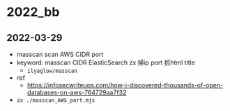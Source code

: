 # 2022_bb

## 2022-03-29
- masscan scan AWS CIDR port
- keyword: masscan CIDR ElasticSearch zx 掃ip port 抓html title
  - `ilyaglow/masscan`
- ref
  - https://infosecwriteups.com/how-i-discovered-thousands-of-open-databases-on-aws-764729aa7f32
- `zx ./masscan_AWS_port.mjs`
